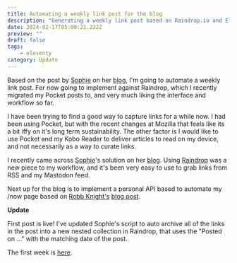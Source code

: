```yaml
---
title: Automating a weekly link post for the blog
description: "Generating a weekly link post based on Raindrop.io and Eleventy"
date: 2024-02-17T05:00:21.222Z
preview: ""
draft: false
tags:
    - eleventy
category: Update
---
```


Based on the post by [Sophie](https://social.lol/@sophie) on her [blog](https://localghost.dev/blog/automated-weekly-links-posts-with-raindrop-io-and-eleventy/), I'm going to automate a weekly link post. For now going to implement against Raindrop, which I recently migrated my Pocket posts to, and very much liking the interface and workflow so far.

<!-- excerpt -->

I have been trying to find a good way to capture links for a while now. I had been using Pocket, but with the recent changes at Mozilla that feels like its a bit iffy on it's long term sustainability. The other factor is I would like to use Pocket and my Kobo Reader to deliver articles to read on my device, and not necessarily as a way to curate links.

I recently came across [Sophie](https://social.lol/@sophie)'s solution on her [blog](https://localghost.dev/blog/automated-weekly-links-posts-with-raindrop-io-and-eleventy/). Using [Raindrop](https://raindrop.io/) was a new piece to my workflow, and it's been very easy to use to grab links from RSS and my Mastodon feed.

Next up for the blog is to implement a personal API based to automate my /now page based on [Robb Knight's](https://robbknight.com/) [blog post](https://robbknight.com/2023/12/31/now-page-api.html).

**Update**

First post is live! I've updated Sophie's script to auto archive all of the links in the post into a new nested collection in Raindrop, that uses the "Posted on ..." with the matching date of the post.

The first week is [here](/blog/this-weeks-in-links-2024-02-18/).